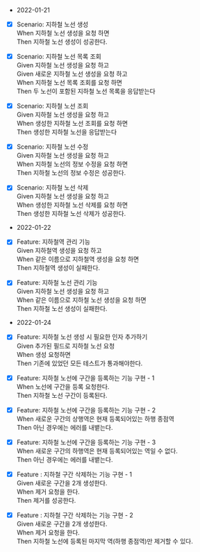 
- 2022-01-21

- [X] Scenario: 지하철 노선 생성 <br>
    When 지하철 노선 생성을 요청 하면 <br>
    Then 지하철 노선 생성이 성공한다. <br>

- [X] Scenario: 지하철 노선 목록 조회 <br>
Given 지하철 노선 생성을 요청 하고 <br>
Given 새로운 지하철 노선 생성을 요청 하고 <br>
When 지하철 노선 목록 조회를 요청 하면 <br>
Then 두 노선이 포함된 지하철 노선 목록을 응답받는다 <br>

- [X] Scenario: 지하철 노선 조회 <br>
Given 지하철 노선 생성을 요청 하고 <br>
When 생성한 지하철 노선 조회를 요청 하면 <br>
Then 생성한 지하철 노선을 응답받는다 <br>

- [X] Scenario: 지하철 노선 수정 <br>
Given 지하철 노선 생성을 요청 하고 <br>
When 지하철 노선의 정보 수정을 요청 하면 <br>
Then 지하철 노선의 정보 수정은 성공한다. <br>

- [X] Scenario: 지하철 노선 삭제 <br>
Given 지하철 노선 생성을 요청 하고 <br>
When 생성한 지하철 노선 삭제를 요청 하면 <br>
Then 생성한 지하철 노선 삭제가 성공한다. <br>

- 2022-01-22

- [X] Feature: 지하철역 관리 기능 <br>
Given 지하철역 생성을 요청 하고 <br>
When 같은 이름으로 지하철역 생성을 요청 하면 <br>
Then 지하철역 생성이 실패한다. <br>

- [X] Feature: 지하철 노선 관리 기능 <br>
Given 지하철 노선 생성을 요청 하고 <br>
When 같은 이름으로 지하철 노선 생성을 요청 하면 <br>
Then 지하철 노선 생성이 실패한다. <br>
    
- 2022-01-24

- [X] Feature: 지하철 노선 생성 시 필요한 인자 추가하기 <br>
  Given 추가된 필드로 지하철 노선 요청<br>
  When  생성 요청하면 <br>
  Then  기존에 있었던 모든 테스트가 통과해야한다.<br>
  
- [X] Feature: 지하철 노선에 구간을 등록하는 기능 구현 - 1<br>
  When  노선에 구간을 등록 요청한다.<br>
  Then  지하철 노선 구간이 등록된다.<br>

- [X] Feature: 지하철 노선에 구간을 등록하는 기능 구현 - 2<br>
  When 새로운 구간의 상행역은 현재 등록되어있는 하행 종점역<br>
  Then 아닌 경우에는 에러를 내뱉는다. <br>
  
- [X] Feature: 지하철 노선에 구간을 등록하는 기능 구현 - 3<br>
  When 새로운 구간의 하행역은 현재 등록되어있는 역일 수 없다.<br>
  Then 아닌 경우에는 에러를 내뱉는다. <br>

- [X] Feature : 지하철 구간 삭제하는 기능 구현 - 1 <br>
  Given 새로운 구간을 2개 생성한다. <br>
  When  제거 요청을 한다. <br>
  Then  제거를 성공한다. <br>
   
- [X] Feature : 지하철 구간 삭제하는 기능 구현 - 2 <br>
  Given 새로운 구간을 2개 생성한다. <br>
  When  제거 요청을 한다. <br>
  Then  지하철 노선에 등록된 마지막 역(하행 종점역)만 제거할 수 있다. <br>